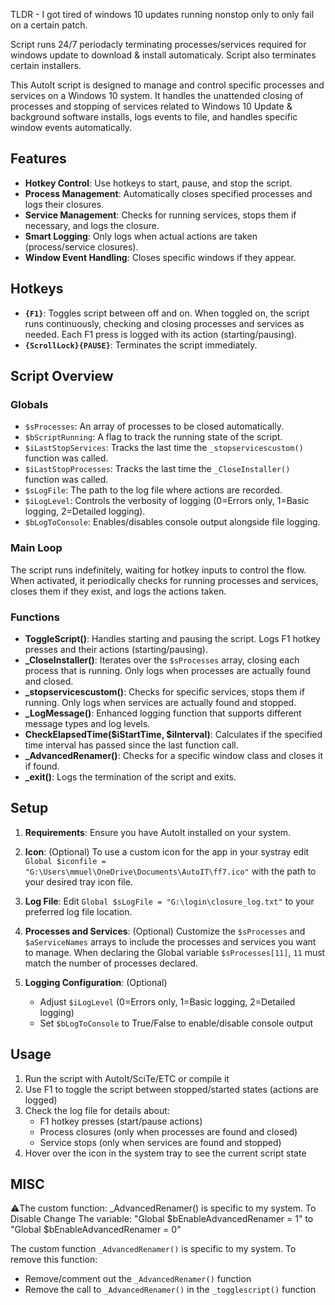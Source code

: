 TLDR - I got tired of windows 10 updates running nonstop only to only fail on a certain patch.  

Script runs 24/7 periodacly terminating processes/services required for windows update to download & install automaticaly. 
Script also terminates certain installers. 

This AutoIt script is designed to manage and control specific processes and services on a Windows 10 system.
It handles the unattended closing of processes and stopping of services related to Windows 10 Update & background software installs, logs events to file, and handles specific window events automatically.

## Features
- **Hotkey Control**: Use hotkeys to start, pause, and stop the script.
- **Process Management**: Automatically closes specified processes and logs their closures.
- **Service Management**: Checks for running services, stops them if necessary, and logs the closure.
- **Smart Logging**: Only logs when actual actions are taken (process/service closures).
- **Window Event Handling**: Closes specific windows if they appear.

## Hotkeys
- **`{F1}`**: Toggles script between off and on. When toggled on, the script runs continuously, checking and closing processes and services as needed. Each F1 press is logged with its action (starting/pausing).
- **`{ScrollLock}{PAUSE}`**: Terminates the script immediately.

## Script Overview

### Globals

- `$sProcesses`: An array of processes to be closed automatically.
- `$bScriptRunning`: A flag to track the running state of the script.
- `$iLastStopServices`: Tracks the last time the `_stopservicescustom()` function was called.
- `$iLastStopProcesses`: Tracks the last time the `_CloseInstaller()` function was called.
- `$sLogFile`: The path to the log file where actions are recorded.
- `$iLogLevel`: Controls the verbosity of logging (0=Errors only, 1=Basic logging, 2=Detailed logging).
- `$bLogToConsole`: Enables/disables console output alongside file logging.

### Main Loop

The script runs indefinitely, waiting for hotkey inputs to control the flow.
When activated, it periodically checks for running processes and services, closes them if they exist, and logs the actions taken.

### Functions

- **ToggleScript()**: Handles starting and pausing the script. Logs F1 hotkey presses and their actions (starting/pausing).
- **_CloseInstaller()**: Iterates over the `$sProcesses` array, closing each process that is running. Only logs when processes are actually found and closed.
- **_stopservicescustom()**: Checks for specific services, stops them if running. Only logs when services are actually found and stopped.
- **_LogMessage()**: Enhanced logging function that supports different message types and log levels.
- **CheckElapsedTime($iStartTime, $iInterval)**: Calculates if the specified time interval has passed since the last function call.
- **_AdvancedRenamer()**: Checks for a specific window class and closes it if found.
- **_exit()**: Logs the termination of the script and exits.

## Setup

1. **Requirements**: Ensure you have AutoIt installed on your system.

2. **Icon**: (Optional) To use a custom icon for the app in your systray edit `Global $iconfile = "G:\Users\mmuel\OneDrive\Documents\AutoIT\ff7.ico"` with the path to your desired tray icon file.

3. **Log File**: Edit `Global $sLogFile = "G:\login\closure_log.txt"` to your preferred log file location.
      
4. **Processes and Services**: (Optional) Customize the `$sProcesses` and `$aServiceNames` arrays to include the processes and services you want to manage.
   When declaring the Global variable `$sProcesses[11]`, `11` must match the number of processes declared.

5. **Logging Configuration**: (Optional)
   - Adjust `$iLogLevel` (0=Errors only, 1=Basic logging, 2=Detailed logging)
   - Set `$bLogToConsole` to True/False to enable/disable console output

## Usage
1. Run the script with AutoIt/SciTe/ETC or compile it
2. Use F1 to toggle the script between stopped/started states (actions are logged)
3. Check the log file for details about:
   - F1 hotkey presses (start/pause actions)
   - Process closures (only when processes are found and closed)
   - Service stops (only when services are found and stopped)
4. Hover over the icon in the system tray to see the current script state

## MISC
⚠️The custom function: _AdvancedRenamer() is specific to my system.
To Disable Change The variable: "Global $bEnableAdvancedRenamer = 1" to  "Global $bEnableAdvancedRenamer = 0"

The custom function `_AdvancedRenamer()` is specific to my system. To remove this function:
- Remove/comment out the `_AdvancedRenamer()` function
- Remove the call to `_AdvancedRenamer()` in the `_togglescript()` function